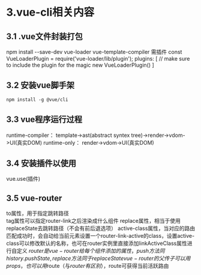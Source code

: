 # 3.vue-cli相关内容
## 3.1 .vue文件封装打包
npm install --save-dev vue-loader vue-template-compiler
需插件
const VueLoaderPlugin = require('vue-loader/lib/plugin');
 plugins: [
        // make sure to include the plugin for the magic
        new VueLoaderPlugin()
    ]
## 3.2 安装vue脚手架
    npm install -g @vue/cli
## 3.3 vue程序运行过程
runtime-compiler：
template->ast(abstract syntex tree)->render->vdom->UI(真实DOM)
runtime-only：
render->vdom->UI(真实DOM)
## 3.4 安装插件以使用
vue.use(插件)
## 3.5 vue-router
<!--router-link-->
to属性，用于指定跳转路径   
tag属性可以指定router-link之后渲染成什么组件
replace属性，相当于使用replaceState去跳转路径（不会有前后退选项）
active-class属性，当<!--router-link-->对应的路由匹配成功时，会自动给当前元素设置一个router-link-active的class，设置active-class可以修改默认的名称，也可在router实例里直接添加linkActiveClass属性进行自定义
$router是vue-router给每个组件添加的属性，push方法同history.pushState,replace方法同于replaceState
vue-router的父传子可以用props，也可以用$route（与$router有区别），$route可获得当前活跃路由